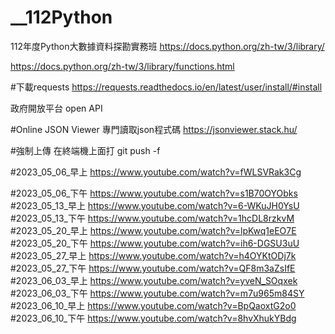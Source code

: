# __112Python
112年度Python大數據資料探勘實務班
https://docs.python.org/zh-tw/3/library/

https://docs.python.org/zh-tw/3/library/functions.html

#下載requests
https://requests.readthedocs.io/en/latest/user/install/#install

政府開放平台 open API

#Online JSON Viewer 專門讀取json程式碼
https://jsonviewer.stack.hu/

#強制上傳 在終端機上面打
git push -f


#2023_05_06_早上
https://www.youtube.com/watch?v=fWLSVRak3Cg

#2023_05_06_下午
https://www.youtube.com/watch?v=s1B70OYObks
#2023_05_13_早上
https://www.youtube.com/watch?v=6-WKuJH0YsU
#2023_05_13_下午
https://www.youtube.com/watch?v=1hcDL8rzkvM
#2023_05_20_早上
https://www.youtube.com/watch?v=lpKwq1eEO7E
#2023_05_20_下午
https://www.youtube.com/watch?v=ih6-DGSU3uU
#2023_05_27_早上
https://www.youtube.com/watch?v=h4OYKtODj7k
#2023_05_27_下午
https://www.youtube.com/watch?v=QF8m3aZsIfE
#2023_06_03_早上
https://www.youtube.com/watch?v=yveN_SOqxek
#2023_06_03_下午
https://www.youtube.com/watch?v=m7u965m84SY
#2023_06_10_早上
https://www.youtube.com/watch?v=BpQaoxtG2o0
#2023_06_10_下午
https://www.youtube.com/watch?v=8hvXhukYBdg















